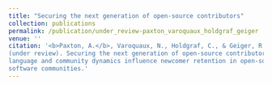 ```yaml
---
title: "Securing the next generation of open-source contributors"
collection: publications
permalink: /publication/under_review-paxton_varoquaux_holdgraf_geiger
venue: ''
citation: '<b>Paxton, A.</b>, Varoquaux, N., Holdgraf, C., & Geiger, R. S.
(under review). Securing the next generation of open-source contributors: How
language and community dynamics influence newcomer retention in open-source
software communities.'
---
```

